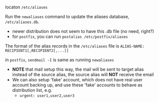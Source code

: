 locaton `/etc/aliases`

Run the `newaliases` command to update the aliases database, `/etc/aliases.db`.
- newer distribution does not seem to have this .db file (no need, right?)
- for `postfix`, you can run `postalias /etc/postfix/aliases`

The format of the alias records in the `/etc/aliases` file is
`ALIAS-NAME: RECIPIENT1[,RECIPIENT2[,...]]`

in `postfix`, `sendmail -I` is same as running `newaliases`

- **NOTE** that mail setup this way, the mail will be sent to target alias instead of the source alias, the source alias will **NOT** receive the email
- We can also setup 'fake' account, which does not have real user account backing up, and use these 'fake' accounts to behave as distribution list, e.g.
  - `urgent: user1,user2,user3`
